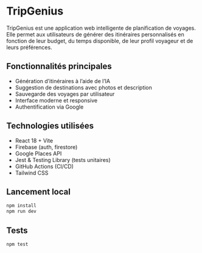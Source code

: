 # TripGenius

TripGenius est une application web intelligente de planification de voyages. Elle permet aux utilisateurs de générer des itinéraires personnalisés en fonction de leur budget, du temps disponible, de leur profil voyageur et de leurs préférences.

## Fonctionnalités principales
- Génération d’itinéraires à l’aide de l’IA
- Suggestion de destinations avec photos et description
- Sauvegarde des voyages par utilisateur
- Interface moderne et responsive
- Authentification via Google

## Technologies utilisées
- React 18 + Vite
- Firebase (auth, firestore)
- Google Places API
- Jest & Testing Library (tests unitaires)
- GitHub Actions (CI/CD)
- Tailwind CSS

## Lancement local
```bash
npm install
npm run dev
```

## Tests
```bash
npm test
```